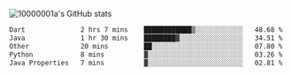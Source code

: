 ![10000001a's GitHub stats](https://github-readme-stats.vercel.app/api?username=10000001a&show_icons=true&theme=onedark&count_private=true)

<!-- [![Top Langs](https://github-readme-stats.vercel.app/api/top-langs/?username=10000001a&layout=compact&theme=onedark&langs_count=5)](https://github.com/anuraghazra/github-readme-stats) -->
<!--
**10000001a/10000001a** is a ✨ _special_ ✨ repository because its `README.md` (this file) appears on your GitHub profile.

Here are some ideas to get you started:

- 🔭 I’m currently working on ...
- 🌱 I’m currently learning ...
- 👯 I’m looking to collaborate on ...
- 🤔 I’m looking for help with ...
- 💬 Ask me about ...
- 📫 How to reach me: ...
- 😄 Pronouns: ...
- ⚡ Fun fact: ...
-->

<!--START_SECTION:waka-->

```txt
Dart              2 hrs 7 mins    ████████████▒░░░░░░░░░░░░   48.68 %
Java              1 hr 30 mins    ████████▓░░░░░░░░░░░░░░░░   34.51 %
Other             20 mins         ██░░░░░░░░░░░░░░░░░░░░░░░   07.80 %
Python            8 mins          ▓░░░░░░░░░░░░░░░░░░░░░░░░   03.26 %
Java Properties   7 mins          ▓░░░░░░░░░░░░░░░░░░░░░░░░   02.81 %
```

<!--END_SECTION:waka-->
